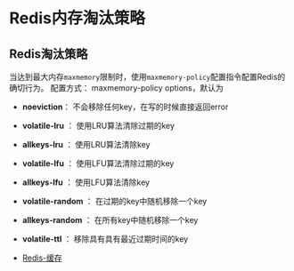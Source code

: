 # Redis内存淘汰策略


## Redis淘汰策略

当达到最大内存```maxmemory```限制时，使用```maxmemory-policy```配置指令配置Redis的确切行为。
配置方式： maxmemory-policy options，默认为

- **noeviction**： 不会移除任何key，在写的时候直接返回error
- **volatile-lru** ： 使用LRU算法清除过期的key
- **allkeys-lru** ： 使用LRU算法清除key
- **volatile-lfu** ： 使用LFU算法清除过期的key
- **allkeys-lfu** ： 使用LFU算法清除key
- **volatile-random** ： 在过期的key中随机移除一个key
- **allkeys-random** ： 在所有key中随机移除一个key
- **volatile-ttl** ： 移除具有具有最近过期时间的key


- [Redis-缓存](https://redis.io/topics/lru-cache)